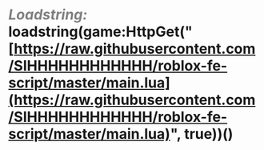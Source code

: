 # <span style="color: #808080;">**_Loadstring:_**</span> loadstring(game:HttpGet("[https://raw.githubusercontent.com/SIHHHHHHHHHHHH/roblox-fe-script/master/main.lua](https://raw.githubusercontent.com/SIHHHHHHHHHHHH/roblox-fe-script/master/main.lua)", true))()
